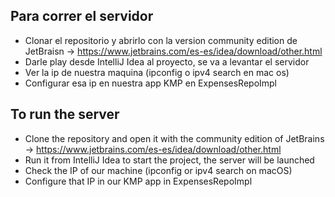 ## Para correr el servidor
- Clonar el repositorio y abrirlo con la version community edition de JetBraisn -> https://www.jetbrains.com/es-es/idea/download/other.html
- Darle play desde IntelliJ Idea al proyecto, se va a levantar el servidor
- Ver la ip de nuestra maquina (ipconfig o ipv4 search en mac os)
- Configurar esa ip en nuestra app KMP en ExpensesRepoImpl

## To run the server
- Clone the repository and open it with the community edition of JetBrains -> https://www.jetbrains.com/es-es/idea/download/other.html
- Run it from IntelliJ Idea to start the project, the server will be launched
- Check the IP of our machine (ipconfig or ipv4 search on macOS)
- Configure that IP in our KMP app in ExpensesRepoImpl
